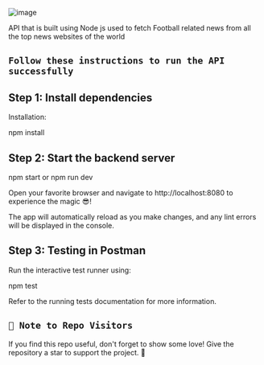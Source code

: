 ![image](https://github.com/Israr-11/Football-API/assets/91403838/e395c407-3821-4f2f-bac2-a9cf8cd6f773)

API that is built using Node js used to fetch Football related news from all the top news websites of the world

## `Follow these instructions to run the API successfully`

## Step 1: Install dependencies

Installation:

npm install

## Step 2: Start the backend server

npm start or npm run dev

Open your favorite browser and navigate to http://localhost:8080 to experience the magic 😎!

The app will automatically reload as you make changes, and any lint errors will be displayed in the console.

## Step 3: Testing in Postman

Run the interactive test runner using:

npm test

Refer to the running tests documentation for more information.


## `🚀 Note to Repo Visitors`
If you find this repo useful, don't forget to show some love! Give the repository a star to support the project. 🌟

